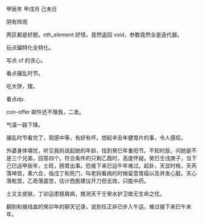 甲辰年 甲戌月 己未日

阴有阵雨

两区都是好题。nth_element 好怪，竟然返回 void，参数竟然全是迭代器。

玩点偏特化全特化。

写点 cf 的贪心。

看点骚乱时节。

吃大饼，撑。

看点dp.

con-offer 邮件还不理我，二发。

气温一路下降。

骚乱时节看完了，观感中等，有好有坏。想起辛丑年健胃片的事，令人感叹。

外婆身体堪忧，听见我妈说起她的年龄，找到癸巳年重阳节。不知时辰，问她是不是三个兄弟，回答四个。符合条件的只剩乙酉时，高度怀疑。癸巳壬戌庚子，当下己巳运甲辰年，土旺，肠胃出事。恐接下来巳运午年难过。起卦，天显时格，天芮落坤宫，乘六合，临戊丁和死门，叫老妈看病的时候留意胃癌以及并发心脏。天心落乾宫，乙奇落震宫，估计西医建议开刀但无效，只能中药。

土又主皮肤，丁卯运患银屑病，推测天干壬癸水护卫故无生命之忧。

翻到和接线盒的癸卯年的聊天记录，说到任正非已步入午运，难过接下来巳午未年。